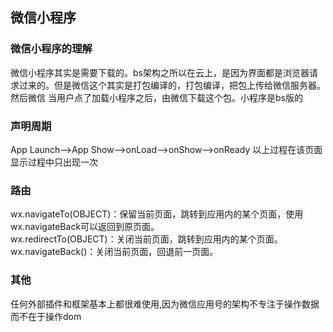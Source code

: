 ## 微信小程序
### 微信小程序的理解
微信小程序其实是需要下载的。bs架构之所以在云上，是因为界面都是浏览器请求过来的。但是微信这个其实是打包编译的，打包编译，把包上传给微信服务器。然后微信 当用户点了加载小程序之后，由微信下载这个包。小程序是bs版的

### 声明周期
App Launch-->App Show-->onLoad-->onShow-->onReady
以上过程在该页面显示过程中只出现一次
### 路由
wx.navigateTo(OBJECT)：保留当前页面，跳转到应用内的某个页面，使用wx.navigateBack可以返回到原页面。  
wx.redirectTo(OBJECT)：关闭当前页面，跳转到应用内的某个页面。  
wx.navigateBack()：关闭当前页面，回退前一页面。  

### 其他
任何外部插件和框架基本上都很难使用,因为微信应用号的架构不专注于操作数据而不在于操作dom
